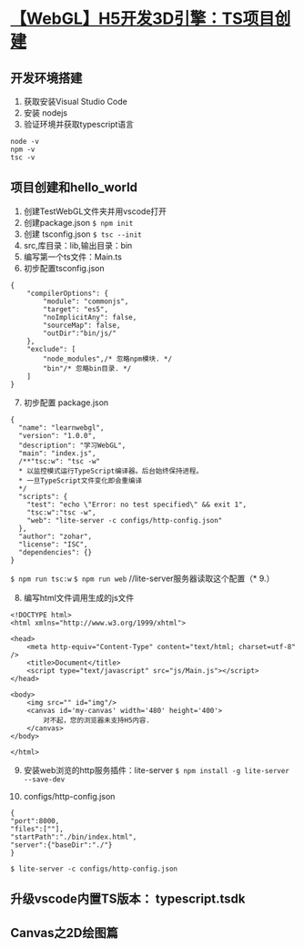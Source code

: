 # [【WebGL】H5开发3D引擎：TS项目创建](https://blog.csdn.net/sjt223857130/article/details/80064400)

## 开发环境搭建
1. 获取安装Visual Studio Code
2. 安装 nodejs
3. 验证环境并获取typescript语言
```
node -v 
npm -v  
tsc -v
```

## 项目创建和hello_world
1. 创建TestWebGL文件夹并用vscode打开
2. 创建package.json `$ npm init `
3. 创建 tsconfig.json `$ tsc --init`
4. src,库目录：lib,输出目录：bin
5. 编写第一个ts文件：Main.ts
6. 初步配置tsconfig.json
```
{
    "compilerOptions": {
        "module": "commonjs",
        "target": "es5",
        "noImplicitAny": false,
        "sourceMap": false,
        "outDir":"bin/js/"
    },
    "exclude": [
        "node_modules",/* 忽略npm模块. */
        "bin"/* 忽略bin目录. */
    ]
}
```
7. 初步配置 package.json
```
{
  "name": "learnwebgl",
  "version": "1.0.0",
  "description": "学习WebGL",
  "main": "index.js",
  /**"tsc:w": "tsc -w"        
  * 以监控模式运行TypeScript编译器。后台始终保持进程。
  * 一旦TypeScript文件变化即会重编译
  */
  "scripts": {
    "test": "echo \"Error: no test specified\" && exit 1",
    "tsc:w":"tsc -w",
    "web": "lite-server -c configs/http-config.json"
  },
  "author": "zohar",
  "license": "ISC",
  "dependencies": {}
}

```
`$ npm run tsc:w`
`$ npm run web` //lite-server服务器读取这个配置（* 9.）

8. 编写html文件调用生成的js文件
```
<!DOCTYPE html>
<html xmlns="http://www.w3.org/1999/xhtml">
 
<head>
    <meta http-equiv="Content-Type" content="text/html; charset=utf-8" />
    <title>Document</title>
    <script type="text/javascript" src="js/Main.js"></script>
</head>
 
<body>
    <img src="" id="img"/>
    <canvas id='my-canvas' width='480' height='400'>
        对不起，您的浏览器未支持H5内容.
    </canvas>
</body>
 
</html>

```

9. 安装web浏览的http服务插件：lite-server `$ npm install -g lite-server --save-dev`

10. configs/http-config.json
```
{
"port":8000,
"files":[""],
"startPath":"./bin/index.html",
"server":{"baseDir":"./"}
}

```
`$ lite-server -c configs/http-config.json`

## 升级vscode内置TS版本： typescript.tsdk

## Canvas之2D绘图篇